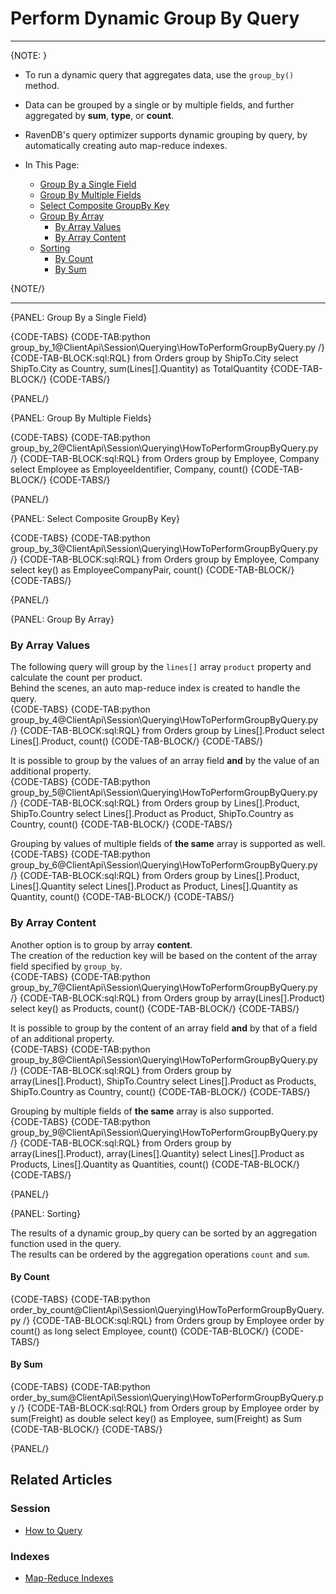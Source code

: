 # Perform Dynamic Group By Query

---

{NOTE: }

* To run a dynamic query that aggregates data, use the `group_by()` method.  

* Data can be grouped by a single or by multiple fields, and further aggregated 
  by **sum**, **type**, or **count**.  

* RavenDB's query optimizer supports dynamic grouping by query, by automatically 
  creating auto map-reduce indexes.  

* In This Page:  
   * [Group By a Single Field](../../../client-api/session/querying/how-to-perform-group-by-query#group-by-a-single-field)  
   * [Group By Multiple Fields](../../../client-api/session/querying/how-to-perform-group-by-query#group-by-multiple-fields)  
   * [Select Composite GroupBy Key](../../../client-api/session/querying/how-to-perform-group-by-query#select-composite-groupby-key)  
   * [Group By Array](../../../client-api/session/querying/how-to-perform-group-by-query#group-by-array)  
      * [By Array Values](../../../client-api/session/querying/how-to-perform-group-by-query#by-array-values)  
      * [By Array Content](../../../client-api/session/querying/how-to-perform-group-by-query#by-array-content)  
   * [Sorting](../../../client-api/session/querying/how-to-perform-group-by-query#sorting)  
      * [By Count](../../../client-api/session/querying/how-to-perform-group-by-query#by-count)  
      * [By Sum](../../../client-api/session/querying/how-to-perform-group-by-query#by-sum)  

{NOTE/}

---

{PANEL: Group By a Single Field}

{CODE-TABS}
{CODE-TAB:python group_by_1@ClientApi\Session\Querying\HowToPerformGroupByQuery.py /}
{CODE-TAB-BLOCK:sql:RQL}
from Orders
group by ShipTo.City
select ShipTo.City as Country, sum(Lines[].Quantity) as TotalQuantity
{CODE-TAB-BLOCK/}
{CODE-TABS/}

{PANEL/}

{PANEL: Group By Multiple Fields}

{CODE-TABS}
{CODE-TAB:python group_by_2@ClientApi\Session\Querying\HowToPerformGroupByQuery.py /}
{CODE-TAB-BLOCK:sql:RQL}
from Orders
group by Employee, Company
select Employee as EmployeeIdentifier, Company, count()
{CODE-TAB-BLOCK/}
{CODE-TABS/}

{PANEL/}

{PANEL: Select Composite GroupBy Key}

{CODE-TABS}
{CODE-TAB:python group_by_3@ClientApi\Session\Querying\HowToPerformGroupByQuery.py /}
{CODE-TAB-BLOCK:sql:RQL}
from Orders 
group by Employee, Company
select key() as EmployeeCompanyPair, count()
{CODE-TAB-BLOCK/}
{CODE-TABS/}

{PANEL/}

{PANEL: Group By Array}

### By Array Values

The following query will group by the `lines[]` array `product` property 
and calculate the count per product.  
Behind the scenes, an auto map-reduce index is created to handle the query.  
{CODE-TABS}
{CODE-TAB:python group_by_4@ClientApi\Session\Querying\HowToPerformGroupByQuery.py /}
{CODE-TAB-BLOCK:sql:RQL}
from Orders 
group by Lines[].Product
select Lines[].Product, count()
{CODE-TAB-BLOCK/}
{CODE-TABS/}

It is possible to group by the values of an array field **and** by the value of an additional property.  
{CODE-TABS}
{CODE-TAB:python group_by_5@ClientApi\Session\Querying\HowToPerformGroupByQuery.py /}
{CODE-TAB-BLOCK:sql:RQL}
from Orders 
group by Lines[].Product, ShipTo.Country 
select Lines[].Product as Product, ShipTo.Country as Country, count()
{CODE-TAB-BLOCK/}
{CODE-TABS/}

Grouping by values of multiple fields of **the same** array is supported as well.  
{CODE-TABS}
{CODE-TAB:python group_by_6@ClientApi\Session\Querying\HowToPerformGroupByQuery.py /}
{CODE-TAB-BLOCK:sql:RQL}
from Orders 
group by Lines[].Product, Lines[].Quantity 
select Lines[].Product as Product, Lines[].Quantity as Quantity, count()
{CODE-TAB-BLOCK/}
{CODE-TABS/}

### By Array Content

Another option is to group by array **content**.  
The creation of the reduction key will be based on the content of the array field specified by `group_by`.  
{CODE-TABS}
{CODE-TAB:python group_by_7@ClientApi\Session\Querying\HowToPerformGroupByQuery.py /}
{CODE-TAB-BLOCK:sql:RQL}
from Orders
group by array(Lines[].Product)
select key() as Products, count()
{CODE-TAB-BLOCK/}
{CODE-TABS/}

It is possible to group by the content of an array field **and** by that of a field of an additional property.  
{CODE-TABS}
{CODE-TAB:python group_by_8@ClientApi\Session\Querying\HowToPerformGroupByQuery.py /}
{CODE-TAB-BLOCK:sql:RQL}
from Orders 
group by array(Lines[].Product), ShipTo.Country 
select Lines[].Product as Products, ShipTo.Country as Country, count()
{CODE-TAB-BLOCK/}
{CODE-TABS/}

Grouping by multiple fields of **the same** array is also supported.  
{CODE-TABS}
{CODE-TAB:python group_by_9@ClientApi\Session\Querying\HowToPerformGroupByQuery.py /}
{CODE-TAB-BLOCK:sql:RQL}
from Orders 
group by array(Lines[].Product), array(Lines[].Quantity) 
select Lines[].Product as Products, Lines[].Quantity as Quantities, count()
{CODE-TAB-BLOCK/}
{CODE-TABS/}

{PANEL/}

{PANEL: Sorting}

The results of a dynamic group_by query can be sorted by an aggregation function used in the query.  
The results can be ordered by the aggregation operations `count` and `sum`.  

#### By Count

{CODE-TABS}
{CODE-TAB:python order_by_count@ClientApi\Session\Querying\HowToPerformGroupByQuery.py /}
{CODE-TAB-BLOCK:sql:RQL}
from Orders 
group by Employee 
order by count() as long 
select Employee, count()
{CODE-TAB-BLOCK/}
{CODE-TABS/}

#### By Sum

{CODE-TABS}
{CODE-TAB:python order_by_sum@ClientApi\Session\Querying\HowToPerformGroupByQuery.py /}
{CODE-TAB-BLOCK:sql:RQL}
from Orders 
group by Employee 
order by sum(Freight) as double 
select key() as Employee, sum(Freight) as Sum
{CODE-TAB-BLOCK/}
{CODE-TABS/}

{PANEL/}

## Related Articles

### Session

- [How to Query](../../../client-api/session/querying/how-to-query)

### Indexes

- [Map-Reduce Indexes](../../../indexes/map-reduce-indexes)
